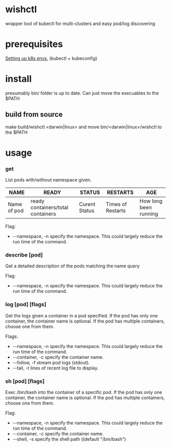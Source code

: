 # wishctl
wrapper tool of kubectl for multi-clusters and easy pod/log discovering

# prerequisites
[Setting up k8s envs](https://github.com/ContextLogic/k8s/wiki/Setting-up-your-environment-for-k8s), (kubectl + kubeconfig)

# install
presumably bin/ folder is up to date. Can just move the execuables to the $PATH

## build from source
make build/wishctl.<darwin|linux>
and move bin/<darwin|linux>/wishctl to the $PATH

# usage

### get
List pods with/without namespace given.

| NAME | READY | STATUS | RESTARTS | AGE |
|------|---------|-------|-------|-------|
| Name of pod | ready containers/total containers | Curent Status | Times of Restarts | How long been running

Flag:
- --namespace, -n specify the namespace. This could largely reduce the run time of the command.

### describe [pod] 
Get a detailed description of the pods matching the name query

Flag:
- --namespace, -n specify the namespace. This could largely reduce the run time of the command.

### log [pod] [flags]
Get the logs given a container in a pod specified. If the pod has only one container, the container name is
optional. If the pod has multiple containers, choose one from them.

Flags:
- --namespace, -n specify the namespace. This could largely reduce the run time of the command.
- --container, -c specify the container name.
- --follow, -f stream pod logs (stdout).
- --tail, -t lines of recent log file to display.

### sh [pod] [flags]
Exec /bin/bash into the container of a specific pod. If the pod has only one container, the container name is
optional. If the pod has multiple containers, choose one from them.

Flag:
- --namespace, -n specify the namespace. This could largely reduce the run time of the command.
- --container, -c specify the container name.
- --shell, -s specify the shell path ((default "/bin/bash")
